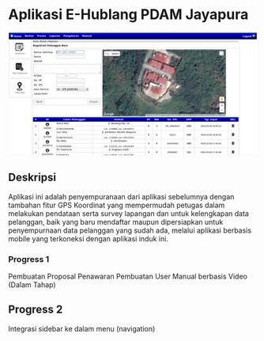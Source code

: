 # Aplikasi E-Hublang PDAM Jayapura

![screenshoot](static/progres-1.png)

## Deskripsi
Aplikasi ini adalah penyempuranaan dari aplikasi sebelumnya dengan tambahan fitur GPS Koordinat yang mempermudah petugas dalam melakukan pendataan serta survey lapangan dan untuk kelengkapan data pelanggan, baik yang baru mendaftar maupun dipersiapkan untuk penyempurnaan data pelanggan yang sudah ada, melalui aplikasi berbasis mobile yang terkoneksi dengan aplikasi induk ini.

### Progress 1
Pembuatan Proposal Penawaran
Pembuatan User Manual berbasis Video (Dalam Tahap)

## Progress 2
Integrasi sidebar ke dalam menu (navigation)
